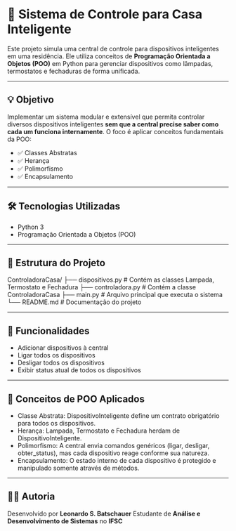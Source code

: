 # 🏡 Sistema de Controle para Casa Inteligente

Este projeto simula uma central de controle para dispositivos inteligentes em uma residência. Ele utiliza conceitos de **Programação Orientada a Objetos (POO)** em Python para gerenciar dispositivos como lâmpadas, termostatos e fechaduras de forma unificada.

---

## 💡 Objetivo

Implementar um sistema modular e extensível que permita controlar diversos dispositivos inteligentes **sem que a central precise saber como cada um funciona internamente**. O foco é aplicar conceitos fundamentais da POO:

- ✅ Classes Abstratas  
- ✅ Herança  
- ✅ Polimorfismo  
- ✅ Encapsulamento  

---

## 🛠 Tecnologias Utilizadas

- Python 3  
- Programação Orientada a Objetos (POO)

---

## 📁 Estrutura do Projeto

ControladoraCasa/
├── dispositivos.py # Contém as classes Lampada, Termostato e Fechadura
├── controladora.py # Contém a classe ControladoraCasa
├── main.py # Arquivo principal que executa o sistema
└── README.md # Documentação do projeto

---

## 🔧 Funcionalidades

- Adicionar dispositivos à central
- Ligar todos os dispositivos
- Desligar todos os dispositivos
- Exibir status atual de todos os dispositivos

---

## 🧠 Conceitos de POO Aplicados

- Classe Abstrata: DispositivoInteligente define um contrato obrigatório para todos os dispositivos.
- Herança: Lampada, Termostato e Fechadura herdam de DispositivoInteligente.
- Polimorfismo: A central envia comandos genéricos (ligar, desligar, obter_status), mas cada dispositivo reage conforme sua natureza.
- Encapsulamento: O estado interno de cada dispositivo é protegido e manipulado somente através de métodos.

---

## 👨‍💻 Autoria

Desenvolvido por **Leonardo S. Batschauer**  Estudante de **Análise e Desenvolvimento de Sistemas** no **IFSC**

